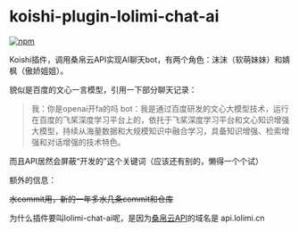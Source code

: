 # koishi-plugin-lolimi-chat-ai

[![npm](https://img.shields.io/npm/v/koishi-plugin-lolimi-chat-ai?style=flat-square)](https://www.npmjs.com/package/koishi-plugin-lolimi-chat-ai)

Koishi插件，调用桑帛云API实现AI聊天bot，有两个角色：沫沫（软萌妹妹）和婧枫（傲娇姐姐）。

貌似是百度的文心一言模型，引用一下部分聊天记录：

> 我：你是openai开fa的吗
> bot：我是通过百度研发的文心大模型技术，运行在百度的飞桨深度学习平台上的，依托于飞桨深度学习平台和文心知识增强大模型，持续从海量数据和大规模知识中融合学习，具备知识增强、检索增强和对话增强的技术特色。

而且API居然会屏蔽“开发的”这个关键词（应该还有别的，懒得一个个试）

额外的信息：

~~水commit用，新的一年多水几条commit和仓库~~

为什么插件要叫lolimi-chat-ai呢，是因为[桑帛云API](https://api.lolimi.cn)的域名是 api.lolimi.cn
